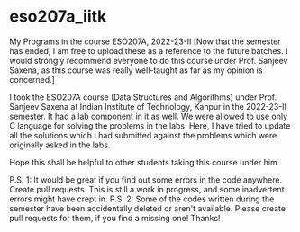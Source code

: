 # eso207a_iitk
My Programs in the course ESO207A, 2022-23-II
[Now that the semester has ended, I am free to upload these as a reference to the future batches. I would strongly recommend everyone to do this course under Prof. Sanjeev Saxena, as this course was really well-taught as far as my opinion is concerned.]

I took the ESO207A course (Data Structures and Algorithms) under Prof. Sanjeev Saxena at Indian Institute of Technology, Kanpur in the 2022-23-II semester.
It had a lab component in it as well. We were allowed to use only C language for solving the problems in the labs.
Here, I have tried to update all the solutions which I had submitted against the problems which were originally asked in the labs.

Hope this shall be helpful to other students taking this course under him.

P.S. 1: It would be great if you find out some errors in the code anywhere. Create pull requests. This is still a work in progress, and some inadvertent 
errors might have crept in.
P.S. 2: Some of the codes written during the semester have been accidentally deleted or aren't available. Please create pull requests for them, if you find
a missing one!
Thanks!
